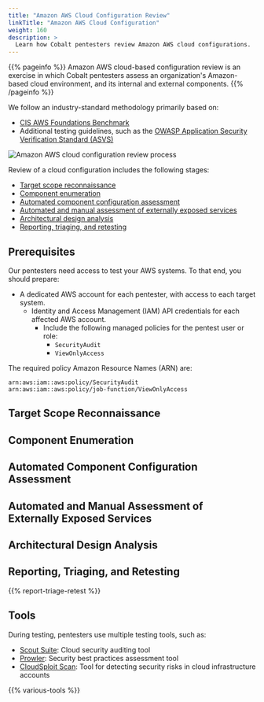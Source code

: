 ```yaml
---
title: "Amazon AWS Cloud Configuration Review"
linkTitle: "Amazon AWS Cloud Configuration"
weight: 160
description: >
  Learn how Cobalt pentesters review Amazon AWS cloud configurations.
---
```


{{% pageinfo %}}
Amazon AWS cloud-based configuration review is an exercise in which Cobalt pentesters assess an organization's Amazon-based cloud environment, and its internal and external components.
{{% /pageinfo %}}

We follow an industry-standard methodology primarily based on:

- [CIS AWS Foundations Benchmark](https://docs.aws.amazon.com/securityhub/latest/userguide/cis-aws-foundations-benchmark.html)
- Additional testing guidelines, such as the [OWASP Application Security Verification Standard (ASVS)](https://owasp.org/www-project-application-security-verification-standard/)

![Amazon AWS cloud configuration review process](/methodologies/cloud-configuration-review-process.png "Amazon AWS cloud configuration review process")

Review of a cloud configuration includes the following stages:

- [Target scope reconnaissance](#target-scope-reconnaissance)
- [Component enumeration](#component-enumeration)
- [Automated component configuration assessment](#automated-component-configuration-assessment)
- [Automated and manual assessment of externally exposed services](#automated-and-manual-assessment-of-externally-exposed-services)
- [Architectural design analysis](#architectural-design-analysis)
- [Reporting, triaging, and retesting](#reporting-triaging-and-retesting)

## Prerequisites

Our pentesters need access to test your AWS systems. To that end, you should prepare:

- A dedicated AWS account for each pentester, with access to each target system.
  - Identity and Access Management (IAM) API credentials for each affected AWS account.
    - Include the following managed policies for the pentest user or role:
      - `SecurityAudit`
      - `ViewOnlyAccess`

The required policy Amazon Resource Names (ARN) are:

```
arn:aws:iam::aws:policy/SecurityAudit
arn:aws:iam::aws:policy/job-function/ViewOnlyAccess
```

## Target Scope Reconnaissance


## Component Enumeration


## Automated Component Configuration Assessment


## Automated and Manual Assessment of Externally Exposed Services


## Architectural Design Analysis



## Reporting, Triaging, and Retesting

{{% report-triage-retest %}}

## Tools

During testing, pentesters use multiple testing tools, such as:

- [Scout Suite](https://github.com/nccgroup/ScoutSuite): Cloud security auditing tool
- [Prowler](https://github.com/prowler-cloud/prowler): Security best practices assessment tool
- [CloudSploit Scan](https://github.com/aquasecurity/cloudsploit): Tool for detecting security risks in cloud infrastructure accounts

{{% various-tools %}}
